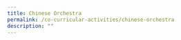 ```yaml
---
title: Chinese Orchestra
permalink: /co-curricular-activities/chinese-orchestra
description: ""
---
```

